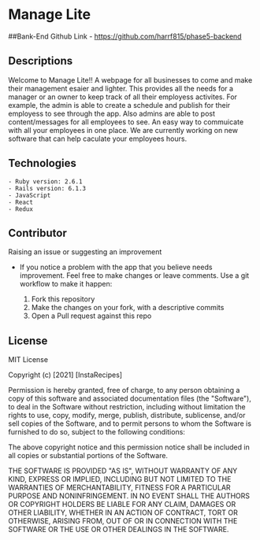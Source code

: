 
# Manage Lite 

##Bank-End Github Link - https://github.com/harrf815/phase5-backend

## Descriptions 
Welcome to Manage Lite!! A webpage for all businesses to come and make their management esaier and lighter. This provides all the needs for a manager or an owner to keep track of all their employess activites. For example, the admin is able to create a schedule and publish for their employess to see through the app. Also admins are able to post content/messages for all employees to see. An easy way to commuicate with all your employees in one place. We are currently working on new software that can help caculate your employees hours. 

## Technologies 
    - Ruby version: 2.6.1
    - Rails version: 6.1.3
    - JavaScript 
    - React
    - Redux 
## Contributor

Raising an issue or suggesting an improvement 

* If you notice a problem with the app that you believe needs improvement. Feel free to make changes or leave comments. Use a git workflow to make it happen:

    1. Fork this repository 
    2. Make the changes on your fork, with a descriptive commits
    3. Open a Pull request against this repo 

## License 

MIT License

Copyright (c) [2021] [InstaRecipes]

Permission is hereby granted, free of charge, to any person obtaining a copy
of this software and associated documentation files (the "Software"), to deal
in the Software without restriction, including without limitation the rights
to use, copy, modify, merge, publish, distribute, sublicense, and/or sell
copies of the Software, and to permit persons to whom the Software is
furnished to do so, subject to the following conditions:

The above copyright notice and this permission notice shall be included in all
copies or substantial portions of the Software.

THE SOFTWARE IS PROVIDED "AS IS", WITHOUT WARRANTY OF ANY KIND, EXPRESS OR
IMPLIED, INCLUDING BUT NOT LIMITED TO THE WARRANTIES OF MERCHANTABILITY,
FITNESS FOR A PARTICULAR PURPOSE AND NONINFRINGEMENT. IN NO EVENT SHALL THE
AUTHORS OR COPYRIGHT HOLDERS BE LIABLE FOR ANY CLAIM, DAMAGES OR OTHER
LIABILITY, WHETHER IN AN ACTION OF CONTRACT, TORT OR OTHERWISE, ARISING FROM,
OUT OF OR IN CONNECTION WITH THE SOFTWARE OR THE USE OR OTHER DEALINGS IN THE
SOFTWARE.
